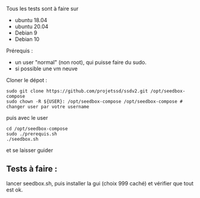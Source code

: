 Tous les tests sont à faire sur 

- ubuntu 18.04
- ubuntu 20.04
- Debian 9
- Debian 10


Prérequis : 
- un user "normal" (non root), qui puisse faire du sudo. 
- si possible une vm neuve



Cloner le dépot :

```
sudo git clone https://github.com/projetssd/ssdv2.git /opt/seedbox-compose
sudo chown -R ${USER}: /opt/seedbox-compose /opt/seedbox-compose # changer user par votre username
```

puis avec le user
```
cd /opt/seedbox-compose
sudo ./prerequis.sh
./seedbox.sh
```

et se laisser guider

## Tests à faire :

lancer seedbox.sh, puis installer la gui (choix 999 caché) et vérifier que tout est ok.

